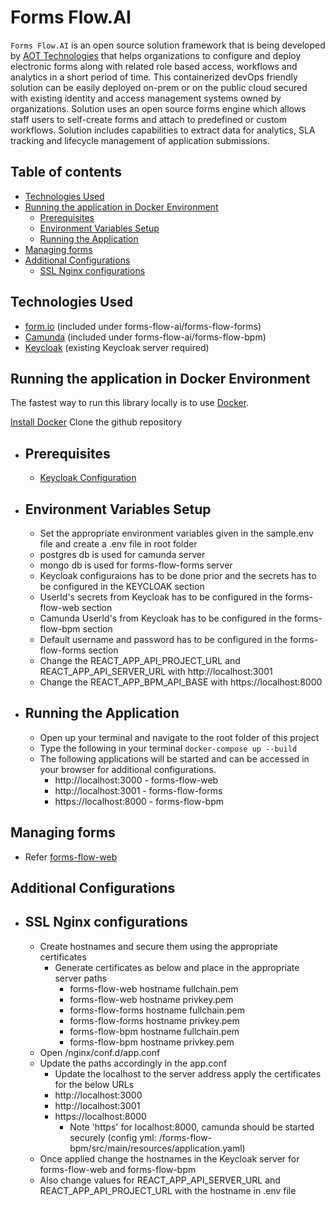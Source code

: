 # Forms Flow.AI
`Forms Flow.AI` is an open source solution framework that is being developed by [AOT Technologies](https://www.aot-technologies.com/) that helps organizations to configure and deploy electronic forms along with related role based access, workflows and analytics in a short period of time.  This containerized devOps friendly solution can be easily deployed on-prem or on the public cloud secured with existing identity and access management systems owned by organizations. Solution uses an open source forms engine which allows staff users to self-create forms and attach to predefined or custom workflows. Solution includes capabilities to extract data for analytics, SLA tracking and lifecycle management of application submissions.

## Table of contents
* [Technologies Used](#technologies-used)
* [Running the application in Docker Environment](#running-the-application-in-docker-environment)
    * [Prerequisites](#prerequisites)
    * [Environment Variables Setup](#environment-variables-setup)
    * [Running the Application](#running-the-application)
* [Managing forms](#managing-forms)
* [Additional Configurations](#additional-configurations)
    * [SSL Nginx configurations](#ssl-nginx-configurations)

Technologies Used
------------------
- [form.io](https://www.form.io/opensource) (included under forms-flow-ai/forms-flow-forms)
- [Camunda](https://camunda.com/) (included under forms-flow-ai/forms-flow-bpm)
- [Keycloak](https://www.keycloak.org/) (existing Keycloak server required)

Running the application in Docker Environment
---------------------------------------------
The fastest way to run this library locally is to use [Docker](https://docker.com).

 [Install Docker](https://docs.docker.com/v17.12/install/)
 Clone the github repository
 
   - Prerequisites
     -------------
      - [Keycloak Configuration](https://github.com/AOT-Technologies/forms-flow-ai/tree/master/forms-flow-web#keycloak-configuration)

   - Environment Variables Setup
     ---------------------------
     - Set the appropriate environment variables given in the sample.env file and create a .env file in root folder 
      - postgres db is used for camunda server
      - mongo db is used for forms-flow-forms server
      - Keycloak configuraions has to be done prior and the secrets has to be configured in the KEYCLOAK section
      - UserId's secrets from Keycloak has to be configured in the forms-flow-web section
      - Camunda UserId's from Keycloak has to be configured in the forms-flow-bpm section
      - Default username and password has to be configured in the forms-flow-forms section
      - Change the REACT_APP_API_PROJECT_URL and REACT_APP_API_SERVER_URL with http://localhost:3001
      - Change the REACT_APP_BPM_API_BASE with https://localhost:8000

   - Running the Application
     -----------------------
      - Open up your terminal and navigate to the root folder of this project
      - Type the following in your terminal
            ```docker-compose up --build
            ```
       - The following applications will be started and can be accessed in your browser for additional configurations.
         - http://localhost:3000 - forms-flow-web
         - http://localhost:3001 - forms-flow-forms
         - https://localhost:8000 - forms-flow-bpm
    
Managing forms
--------------
- Refer [forms-flow-web](https://github.com/AOT-Technologies/forms-flow-ai/tree/master/forms-flow-web#forms-flow-web)

Additional Configurations
-------------------------
- SSL Nginx configurations
  ------------------------
   - Create hostnames and secure them using the appropriate certificates
     - Generate certificates as below and place in the appropriate server paths
         - forms-flow-web hostname fullchain.pem
         - forms-flow-web hostname privkey.pem
         - forms-flow-forms hostname fullchain.pem
         - forms-flow-forms hostname privkey.pem
         - forms-flow-bpm hostname fullchain.pem
         - forms-flow-bpm hostname privkey.pem
  - Open /nginx/conf.d/app.conf
  - Update the paths accordingly in the app.conf
     - Update the localhost to the server address apply the certificates for the below URLs
      - http://localhost:3000
      - http://localhost:3001
      - https://localhost:8000
        - Note 'https' for localhost:8000, camunda should be started securely (config yml: /forms-flow-bpm/src/main/resources/application.yaml)
  - Once applied change the hostnames in the Keycloak server for forms-flow-web and forms-flow-bpm
  - Also change values for REACT_APP_API_SERVER_URL and REACT_APP_API_PROJECT_URL with the hostname in .env file
